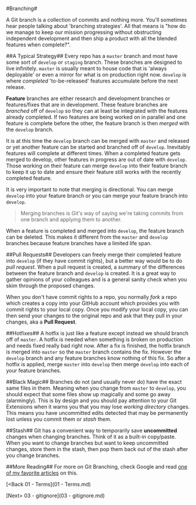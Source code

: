 #Branching#

A Git branch is a collection of commits and nothing more.  You'll sometimes hear people talking about 'branching strategies'.  All that means is "how do we manage to keep our mission progressing without obstructing independent development and then ship a product with all the blended features when complete?".

##A Typical Strategy##
Every repo has a `master` branch and most have some sort of `develop` or `staging` branch.  These branches are designed to live infinitely.  `master` is usually meant to house code that is 'always deployable' or even a mirror for what is on production right now.  `develop` is where *completed*  'to-be-released' features accumulate before the next release.

**Feature** branches are either research and development branches or features/fixes that are in development.  These feature branches are *branched* off of `develop` so they can at least be integrated with the features already completed.  If two features are being worked on in parallel and one feature is complete before the other, the feature branch is then *merged* with the `develop` branch.

It is at this time the `develop` branch can be merged with `master` and released or yet another feature can be started and branched off of `develop`.  Inevitably features will complete at different times.  When a completed feature gets merged to develop, other features in progress are out of date with `develop`.  Those working on their feature can merge `develop` into their feature branch to keep it up to date and ensure their feature still works with the recently completed feature.

It is very important to note that merging is directional.  You can merge `develop` into your feature branch or you can merge your feature branch into `develop`.

>Merging branches is Git's way of saying we're taking commits from one branch and applying them to another.

When a feature is completed and merged into `develop`, the feature branch can be deleted.  This makes it different from the `master` and `develop` branches because feature branches have a limited life span.

##Pull Requests##
Developers can freely merge their completed feature into `develop` (if they have commit rights), but a better way would be to do *pull request*.  When a pull request is created, a summary of the differences between the feature branch and `develop` is created.  It is a great way to gather opinions of your colleagues and is a general sanity check when you skim through the proposed changes.

When you don't have commit rights to a repo, you normally *fork* a repo which creates a copy into your GitHub account which provides you with commit rights to your local copy.  Once you modify your local copy, you can then send your changes to the original repo and ask that they pull in your changes, aka a **Pull Request**.

##Hotfixes##
A hotfix is just like a feature except instead we should branch off of `master`.  A hotfix is needed when something is broken on production and needs fixed really bad right now.  After a fix is finished, the hotfix branch is merged into `master` so the `master` branch contains the fix.  However the `develop` branch and any feature branches know nothing of this fix.  So after a hotfix is applied, merge `master` into `develop` then merge `develop` into each of your feature branches.

##Black Magic##
Branches do not (and usually never do) have the exact same files in them.  Meaning when you change from `master` to `develop`, you should expect that some files show up magically and some go away (alarmingly).  This is by design and you should pay attention to your Git Extensions when it warns you that you may lose *working directory* changes.  This means you have uncommitted edits detected that may be permanently lost unless you commit them or *stash* them.

##Stash##
Git has a convenient way to temporarily save **uncommitted** changes when changing branches.  Think of it as a built-in copy/paste.  When you want to change branches but want to keep uncommitted changes, store them in the stash, then pop them back out of the stash after you change branches.

##More Reading##
For more on Git Branching, check Google and read [one of my favorite articles](http://nvie.com/posts/a-successful-git-branching-model/) on this.

[<Back 01 - Terms](01 - Terms.md)

[Next> 03 - gitignore](03 - gitignore.md)
